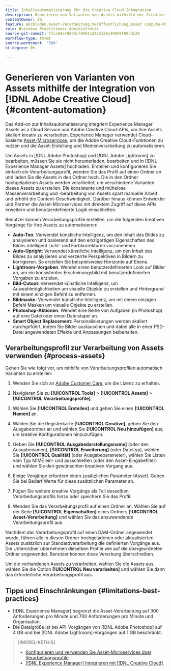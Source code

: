 ```yaml
---
title: Inhaltsautomatisierung für die Creative Cloud-Integration
description: Generieren von Varianten von Assets mithilfe der Creative Cloud-Integration
contentOwner: AG
feature: Hochladen,Asset-Verarbeitung,Veröffentlichung,Asset compute-Microservices,Workflow
role: Business Practitioner,Administrator
source-git-commit: ffca94ef8d93cf95011d7e3128c49929f69cdc28
workflow-type: tm+mt
source-wordcount: '560'
ht-degree: 0%

---
```



# Generieren von Varianten von Assets mithilfe der Integration von [!DNL Adobe Creative Cloud] {#content-automation}

Das Add-on zur Inhaltsautomatisierung integriert Experience Manager Assets as a Cloud Service und Adobe Creative Cloud-APIs, um Ihre Assets skaliert kreativ zu verarbeiten. Experience Manager verwendet Cloud-basierte [Asset-Microservices](/help/assets/asset-microservices-overview.md), um die Adobe Creative Cloud-Funktionen zu nutzen und die Asset-Erstellung und Medienverarbeitung zu automatisieren.

Um Assets in [!DNL Adobe Photoshop] und [!DNL Adobe Lightroom] zu bearbeiten, müssen Sie sie nicht herunterladen, bearbeiten und in [!DNL Experience Manager Assets] hochladen. Erstellen und konfigurieren Sie einfach ein Verarbeitungsprofil, wenden Sie das Profil auf einen Ordner an und laden Sie die Assets in den Ordner hoch. Die in den Ordner hochgeladenen Assets werden verarbeitet, um verschiedene Varianten dieses Assets zu erstellen. Die konsistente und mühelose Massenverarbeitung und -bearbeitung von Assets spart manuelle Arbeit und erhöht die Content-Geschwindigkeit. Darüber hinaus können Entwickler und Partner die Asset-Microservices mit direktem Zugriff auf diese APIs erweitern und benutzerdefinierte Logik einschließen.

Benutzer können Verarbeitungsprofile erstellen, um die folgenden kreativen Vorgänge für ihre Assets zu automatisieren:

* **Auto-Ton**: Verwendet künstliche Intelligenz, um den Inhalt des Bildes zu analysieren und basierend auf den einzigartigen Eigenschaften des Bildes intelligent Licht- und Farbkorrekturen vorzunehmen.
* **Auto-Upright**: Verwendet künstliche Intelligenz, um den Inhalt des Bildes zu analysieren und verzerrte Perspektiven in Bildern zu korrigieren. So erstellen Sie beispielsweise Horizonte auf Ebene.
* **Lightroom-Vorgaben**: Wendet einen benutzerdefinierten Look auf Bilder an, um ein konsistentes Erscheinungsbild mit benutzerdefinierten Vorgaben zu erzielen.
* **Bild-Cutout**: Verwendet künstliche Intelligenz, um Auswahlmöglichkeiten um visuelle Objekte zu erstellen und Hintergrund mit einem einzigen Befehl zu entfernen.
* **Bildmaske**: Verwendet künstliche Intelligenz, um mit einem einzigen Befehl Masken um visuelle Objekte zu erstellen.
* **Photoshop-Aktionen**: Wendet eine Reihe von Aufgaben (in Photoshop) auf eine Datei oder einen Dateistapel an.
* **Smart Object Replacement**: Personalisierungen werden skaliert durchgeführt, indem Sie Bilder austauschen und dabei alle in einer PSD-Datei angewendeten Effekte und Anpassungen beibehalten.

## Verarbeitungsprofil zur Verarbeitung von Assets verwenden {#process-assets}

Gehen Sie wie folgt vor, um mithilfe von Verarbeitungsprofilen automatisch Varianten zu erstellen:

1. Wenden Sie sich an [Adobe Customer Care](https://experienceleague.adobe.com/#support), um die Lizenz zu erhalten.

1. Navigieren Sie zu **[!UICONTROL Tools]** > **[!UICONTROL Assets]** > **[!UICONTROL Verarbeitungsprofile]**.

1. Wählen Sie **[!UICONTROL Erstellen]** und geben Sie einen **[!UICONTROL Namen]** an.

1. Wählen Sie die Registerkarte **[!UICONTROL Creative]**, geben Sie den Ausgabeordner an und wählen Sie **[!UICONTROL Neu hinzufügen]** aus, um kreative Konfigurationen hinzuzufügen.

1. Geben Sie **[!UICONTROL Ausgabedarstellungsname]** (oder den Ausgabenamen), **[!UICONTROL Erweiterung]** (oder Dateityp), wählen Sie **[!UICONTROL Qualität]** (oder Ausgabeparameter), wählen Sie Listen vom Typ MIME ein- und ausschließen (oder den Asset-Eingabefilter) und wählen Sie den gewünschten kreativen Vorgang aus.

1. Einige Vorgänge erfordern einen zusätzlichen Parameter (Asset). Geben Sie bei Bedarf Werte für diese zusätzlichen Parameter an.

1. Fügen Sie weitere kreative Vorgänge als Teil desselben Verarbeitungsprofils hinzu oder speichern Sie das Profil.

1. Wenden Sie das Verarbeitungsprofil auf einen Ordner an. Wählen Sie auf der Seite **[!UICONTROL Eigenschaften]** eines Ordners **[!UICONTROL Asset-Verarbeitung]** und wählen Sie das anzuwendende Verarbeitungsprofil aus.

Nachdem das Verarbeitungsprofil auf einen DAM-Ordner angewendet wurde, führen alle in diesen Ordner hochgeladenen oder aktualisierten Assets zusätzlich zur Standardverarbeitung die definierten Vorgänge aus. Die Unterordner übernehmen dieselben Profile wie auf die übergeordneten Ordner angewendet. Benutzer können diese Vererbung überschreiben.

Um die vorhandenen Assets zu verarbeiten, wählen Sie die Assets aus, wählen Sie die Option **[!UICONTROL Neu verarbeiten]** und wählen Sie dann das erforderliche Verarbeitungsprofil aus.

## Tipps und Einschränkungen {#limitations-best-practices}

* [!DNL Experience Manager] begrenzt die Asset-Verarbeitung auf 300 Anforderungen pro Minute und 700 Anforderungen pro Minute und Organisation.
* Die Dateigröße ist bei API-Vorgängen von [!DNL Adobe Photoshop] auf 4 GB und bei [!DNL Adobe Lightroom]-Vorgängen auf 1 GB beschränkt.

>[!MORELIKETHIS]
>
>* [Konfigurieren und verwenden Sie Asset-Microservices über Verarbeitungsprofile](/help/assets/asset-microservices-configure-and-use.md).
>* [ [!DNL Experience Manager] Integrieren mit [!DNL Creative Cloud]](/help/assets/aem-cc-integration-best-practices.md).

